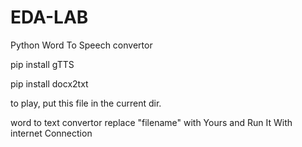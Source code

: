 # EDA-LAB
Python Word To Speech convertor

pip install gTTS

pip install docx2txt

to play, put this file in the current dir.

word to text convertor replace "filename" with Yours and Run It With internet Connection
